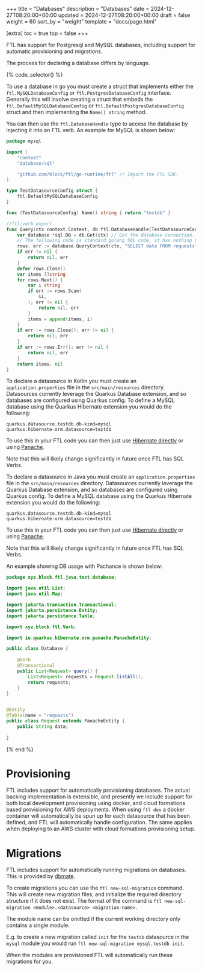 +++
title = "Databases"
description = "Databases"
date = 2024-12-27T08:20:00+00:00
updated = 2024-12-27T08:20:00+00:00
draft = false
weight = 60
sort_by = "weight"
template = "docs/page.html"

[extra]
toc = true
top = false
+++

FTL has support for Postgresql and MySQL databases, including support for automatic provisioning and migrations.

The process for declaring a database differs by language.

{% code_selector() %}
<!-- go -->

To use a database in go you must create a struct that implements either the `ftl.MySQLDatabaseConfig` or 
`ftl.PostgresDatabaseConfig` interface. Generally this will involve creating a struct that embeds the
`ftl.DefaultMySQLDatabaseConfig` or `ftl.DefaultPostgresDatabaseConfig` struct and then implementing the `Name() string` method.


You can then use the `ftl.DatabaseHandle` type to access the database by injecting it into an FTL verb. 
An example for MySQL is shown below:

```go
package mysql

import (
	"context"
	"database/sql"

	"github.com/block/ftl/go-runtime/ftl" // Import the FTL SDK.
)

type TestDatasourceConfig struct {
	ftl.DefaultMySQLDatabaseConfig
}

func (TestDatasourceConfig) Name() string { return "testdb" }

//ftl:verb export
func Query(ctx context.Context, db ftl.DatabaseHandle[TestDatasourceConfig]) ([]string, error) {
	var database *sql.DB = db.Get(ctx) // Get the database connection.
	// The following code is standard golang SQL code, it has nothing FTL specific.
	rows, err := database.QueryContext(ctx, "SELECT data FROM requests")
	if err != nil {
		return nil, err
	}
	defer rows.Close()
	var items []string
	for rows.Next() {
		var i string
		if err := rows.Scan(
			&i,
		); err != nil {
			return nil, err
		}
		items = append(items, i)
	}
	if err := rows.Close(); err != nil {
		return nil, err
	}
	if err := rows.Err(); err != nil {
		return nil, err
	}
	return items, nil
}

```
<!-- kotlin -->
To declare a datasource in Kotlin you must create an `application.properties` file in the `src/main/resources`
directory. Datasources currently leverage the Quarkus Database extension, and so databases are configured
using Quarkus config. To define a MySQL database using the Quarkus Hibernate extension you would do the following:

```properties
quarkus.datasource.testdb.db-kind=mysql
quarkus.hibernate-orm.datasource=testdb
```

To use this in your FTL code you can then just use [Hibernate directly](https://quarkus.io/guides/hibernate-orm) or using [Panache](https://quarkus.io/guides/hibernate-orm-panache).

Note that this will likely change significantly in future once FTL has SQL Verbs.

<!-- java -->

To declare a datasource in Java you must create an `application.properties` file in the `src/main/resources`
directory. Datasources currently leverage the Quarkus Database extension, and so databases are configured
using Quarkus config. To define a MySQL database using the Quarkus Hibernate extension you would do the following:

```properties
quarkus.datasource.testdb.db-kind=mysql
quarkus.hibernate-orm.datasource=testdb
```

To use this in your FTL code you can then just use [Hibernate directly](https://quarkus.io/guides/hibernate-orm) or using [Panache](https://quarkus.io/guides/hibernate-orm-panache).

Note that this will likely change significantly in future once FTL has SQL Verbs.

An example showing DB usage with Pachance is shown below:

```java
package xyz.block.ftl.java.test.database;

import java.util.List;
import java.util.Map;

import jakarta.transaction.Transactional;
import jakarta.persistence.Entity;
import jakarta.persistence.Table;

import xyz.block.ftl.Verb;

import io.quarkus.hibernate.orm.panache.PanacheEntity;

public class Database {
    
    @Verb
    @Transactional
    public List<Request> query() {
        List<Request> requests = Request.listAll();
        return requests;
    }
}


@Entity
@Table(name = "requests")
public class Request extends PanacheEntity {
    public String data;
    
}

```
{% end %}

# Provisioning

FTL includes support for automatically provisioning databases. The actual backing implementation is
extensible, and presently we include support for both local development provisioning using docker,
and cloud formations based provisioning for AWS deployments. When using `ftl dev` a docker container
will automatically be spun up for each datasource that has been defined, and FTL will automatically
handle configuration. The same applies when deploying to an AWS cluster with cloud formations
provisioning setup.

# Migrations

FTL includes support for automatically running migrations on databases. This is provided by [dbmate](https://github.com/amacneil/dbmate). 

To create migrations you can use the `ftl new-sql-migration` command. This will create new migration files, and initialize the required
directory structure if it does not exist. The format of the command is `ftl new-sql-migration <module>.<datasource> <migration-name>`.

The module name can be omitted if the current working directory only contains a single module.

E.g. to create a new migration called `init` for the `testdb` datasource in the `mysql` module you would run `ftl new-sql-migration mysql.testdb init`.

When the modules are provisioned FTL will automatically run these migrations for you.
